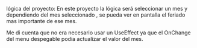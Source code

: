 lógica del proyecto: En este proyecto la lógica será seleccionar un mes y dependiendo del mes seleccionado , se pueda ver en pantalla el feriado mas importante de ese mes.

Me di cuenta que no era necesario usar un UseEffect ya que el OnChange del menu despegable podia actualizar el valor del mes.
